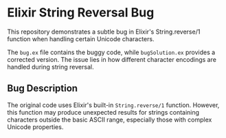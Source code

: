 # Elixir String Reversal Bug

This repository demonstrates a subtle bug in Elixir's String.reverse/1 function when handling certain Unicode characters.

The `bug.ex` file contains the buggy code, while `bugSolution.ex` provides a corrected version.  The issue lies in how different character encodings are handled during string reversal.

## Bug Description
The original code uses Elixir's built-in `String.reverse/1` function.  However, this function may produce unexpected results for strings containing characters outside the basic ASCII range, especially those with complex Unicode properties.